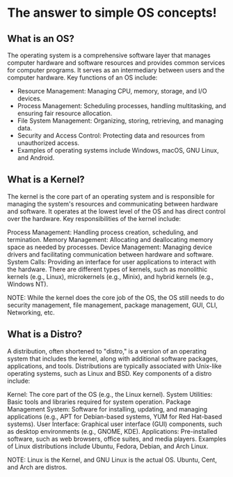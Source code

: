 
# The answer to simple OS concepts!

## What is an OS?
The operating system is a comprehensive software layer that manages computer hardware and software resources and provides common services for computer programs. It serves as an intermediary between users and the computer hardware. Key functions of an OS include:

- Resource Management: Managing CPU, memory, storage, and I/O devices.
- Process Management: Scheduling processes, handling multitasking, and ensuring fair resource allocation.
- File System Management: Organizing, storing, retrieving, and managing data.
- Security and Access Control: Protecting data and resources from unauthorized access.
- Examples of operating systems include Windows, macOS, GNU Linux, and Android.


## What is a Kernel?
The kernel is the core part of an operating system and is responsible for managing the system's resources and communicating between hardware and software. It operates at the lowest level of the OS and has direct control over the hardware. Key responsibilities of the kernel include:

Process Management: Handling process creation, scheduling, and termination.
Memory Management: Allocating and deallocating memory space as needed by processes.
Device Management: Managing device drivers and facilitating communication between hardware and software.
System Calls: Providing an interface for user applications to interact with the hardware.
There are different types of kernels, such as monolithic kernels (e.g., Linux), microkernels (e.g., Minix), and hybrid kernels (e.g., Windows NT).

NOTE: While the kernel does the core job of the OS, the OS still needs to do security management, file management, package management, GUI, CLI, Networking, etc.


## What is a Distro?
A distribution, often shortened to "distro," is a version of an operating system that includes the kernel, along with additional software packages, applications, and tools. Distributions are typically associated with Unix-like operating systems, such as Linux and BSD. Key components of a distro include:

Kernel: The core part of the OS (e.g., the Linux kernel).
System Utilities: Basic tools and libraries required for system operation.
Package Management System: Software for installing, updating, and managing applications (e.g., APT for Debian-based systems, YUM for Red Hat-based systems).
User Interface: Graphical user interface (GUI) components, such as desktop environments (e.g., GNOME, KDE).
Applications: Pre-installed software, such as web browsers, office suites, and media players.
Examples of Linux distributions include Ubuntu, Fedora, Debian, and Arch Linux.

NOTE: Linux is the Kernel, and GNU Linux is the actual OS. Ubuntu, Cent, and Arch are distros.
